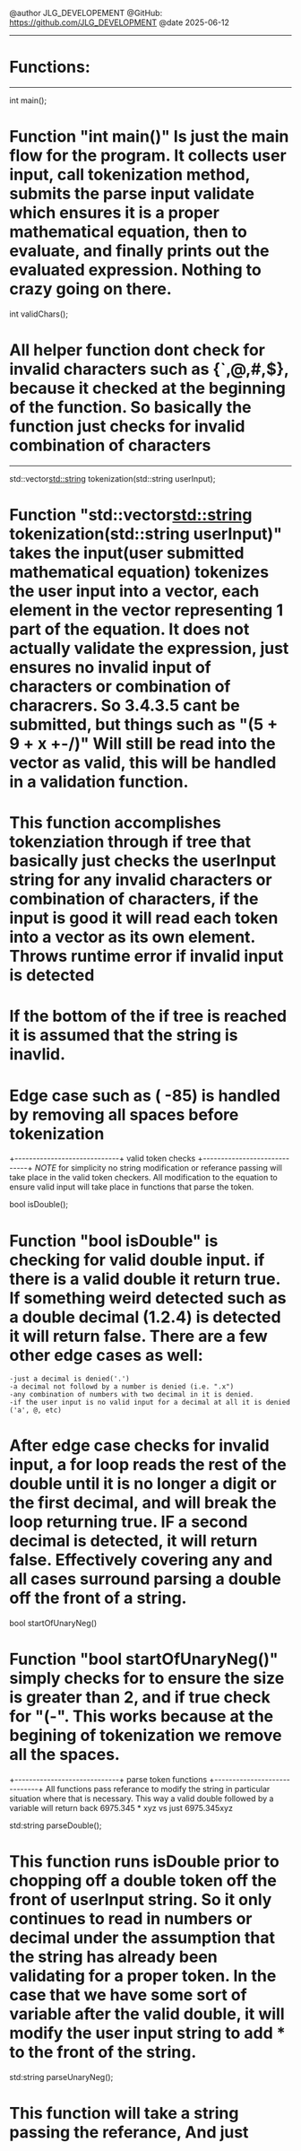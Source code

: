 @author JLG_DEVELOPEMENT
@GitHub: https://github.com/JLG_DEVELOPMENT
@date 2025-06-12

--------------
# Functions:

--------------

int main();

 # Function "int main()" Is just the main flow for the program. It collects user input, call tokenization method, submits the parse input validate which ensures it is a proper mathematical equation, then to evaluate, and finally prints out the evaluated expression. Nothing to crazy going on there. 


int validChars();

 # All helper function dont check for invalid characters such as {`,@,#,$}, because it checked at the beginning of the function. So basically the function just checks for invalid combination of characters

------

std::vector<std::string> tokenization(std::string userInput);

 # Function "std::vector<std::string> tokenization(std::string userInput)" takes the input(user submitted mathematical equation) tokenizes the user input into a vector, each element in the vector representing 1 part of the equation. It does not actually validate the expression, just ensures no invalid input of characters or combination of characrers. So 3.4.3.5 cant be submitted, but things such as "(5 + 9 + x +-/)" Will still be read into the vector as valid, this will be handled in a validation function. 

 # This function accomplishes tokenziation through if tree that basically just checks the userInput string for any invalid characters or combination of characters, if the input is good it will read each token into a vector as its own element. Throws runtime error if invalid input is detected

 # If the bottom of the if tree is reached it is assumed that the string is inavlid.

 # Edge case such as (        -85) is handled by removing all spaces before tokenization
    
   





+-----------------------------+
valid token checks
+-----------------------------+
*NOTE* for simplicity no string modification or referance passing will take place in the valid token checkers. 
All modification to the equation to ensure valid input will take place in functions that parse the token.

bool isDouble();

 # Function "bool isDouble" is checking for valid double input. if there is a valid double it return true. If something weird detected such as a double decimal (1.2.4) is detected it will return false. There are a few other edge cases as well:
    -just a decimal is denied('.')
    -a decimal not followd by a number is denied (i.e. ".x")
    -any combination of numbers with two decimal in it is denied. 
    -if the user input is no valid input for a decimal at all it is denied ('a', @, etc)
 # After edge case checks for invalid input, a for loop reads the rest of the double until it is no longer a digit or the first decimal, and will break the loop returning true. IF a second decimal is detected, it will return false. Effectively covering any and all cases surround parsing a double off the front of a string.



 bool startOfUnaryNeg()
  # Function "bool startOfUnaryNeg()" simply checks for to ensure the size is greater than 2, and if true check for "(-". This works because at the begining of tokenization we remove all the spaces.


 
+-----------------------------+
parse token functions
+-----------------------------+
All functions pass referance to modify the string in particular situation where that is necessary. This way a valid double followed by a variable will return back 6975.345 * xyz vs just 6975.345xyz


std:string parseDouble();

 # This function runs isDouble prior to chopping off a double token off the front of userInput string. So it only continues to read in numbers or decimal under the assumption that the string has already been validating for a proper token. In the case that we have some sort of variable after the valid double, it will modify the user input string to add * to the front of the string.

 std:string parseUnaryNeg();
   
   # This function will take a string passing the referance, And just

 
